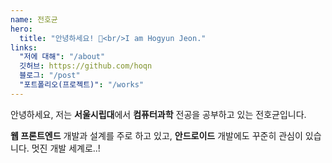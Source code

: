 ```yaml
---
name: 전호균
hero:
  title: "안녕하세요! 👋<br/>I am Hogyun Jeon."
links:
  "저에 대해": "/about"
  깃허브: https://github.com/hoqn
  블로그: "/post"
  "포트폴리오(프로젝트)": "/works"
---
```


안녕하세요, 저는 **서울시립대**에서 **컴퓨터과학** 전공을 공부하고 있는 전호균입니다.

**웹 프론트엔드** 개발과 설계를 주로 하고 있고, **안드로이드** 개발에도 꾸준히 관심이 있습니다. 멋진 개발 세계로..!